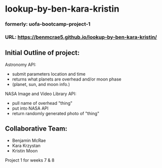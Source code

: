# lookup-by-ben-kara-kristin
### formerly: uofa-bootcamp-project-1
### URL: https://benmcrae5.github.io/lookup-by-ben-kara-kristin/

## Initial Outline of project:
Astronomy API:
- submit parameters location and time
- returns what planets are overhead and/or moon phase
- (planet, sun, and moon info.)

NASA Image and Video Library API:
- pull name of overhead "thing"
- put into NASA API
- return randomly generated photo of "thing"

## Collaborative Team:  
- Benjamin McRae  
- Kara Krzystan  
- Kristin Moon    

Project 1 for weeks 7 & 8  
